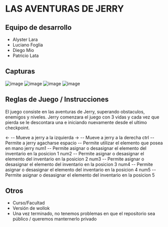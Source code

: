 # LAS AVENTURAS DE JERRY

## Equipo de desarrollo

- Alyster Lara
- Luciano Foglia
- Diego Mio
- Patricio Lata

## Capturas

![image](https://user-images.githubusercontent.com/102746862/197822775-732cd85f-ee0b-45cb-9f2c-cf6a0723098e.png)
![image](https://user-images.githubusercontent.com/102746862/197822826-c8631f88-7729-416f-aa8a-f873d838fb5f.png)
![image](https://user-images.githubusercontent.com/102746862/197822868-b77fc956-d5b8-4c7c-bb4b-a6ab4f1c3ddc.png)
![image](https://user-images.githubusercontent.com/102746862/197822894-313654e7-a405-41e4-8dc3-5b02cf13502f.png)

## Reglas de Juego / Instrucciones

El juego consiste en las aventuras de Jerry, superando obstaculos, enemigos y niveles. Jerry comenzara el juego con 3 vidas y cada vez que pierda se le descontara una e iniciando nuevamente desde el ultimo checkpoint.

<-  -- Mueve a jerry a la izquierda
->  -- Mueve a jerry a la derecha
ctrl -- Permite a jerry agacharse
espacio -- Permite utilizar el elemento que posea en mano jerry
num1 -- Permite asignar o desasignar el elemento del inventario en la posicion 1
num2 -- Permite asignar o desasignar el elemento del inventario en la posicion 2
num3 -- Permite asignar o desasignar el elemento del inventario en la posicion 3
num4 -- Permite asignar o desasignar el elemento del inventario en la posicion 4
num5 -- Permite asignar o desasignar el elemento del inventario en la posicion 5 



## Otros

- Curso/Facultad
- Versión de wollok
- Una vez terminado, no tenemos problemas en que el repositorio sea público / queremos manternerlo privado
